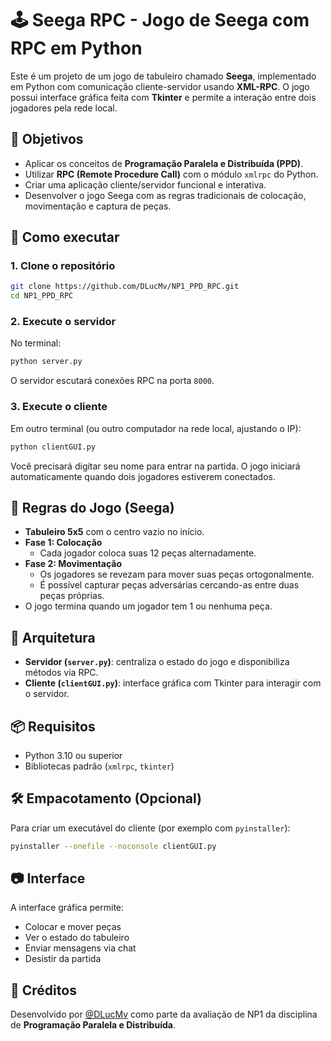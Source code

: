 # 🕹️ Seega RPC - Jogo de Seega com RPC em Python

Este é um projeto de um jogo de tabuleiro chamado **Seega**, implementado em Python com comunicação cliente-servidor usando **XML-RPC**. O jogo possui interface gráfica feita com **Tkinter** e permite a interação entre dois jogadores pela rede local.

## 📌 Objetivos

- Aplicar os conceitos de **Programação Paralela e Distribuída (PPD)**.
- Utilizar **RPC (Remote Procedure Call)** com o módulo `xmlrpc` do Python.
- Criar uma aplicação cliente/servidor funcional e interativa.
- Desenvolver o jogo Seega com as regras tradicionais de colocação, movimentação e captura de peças.

## 🚀 Como executar

### 1. Clone o repositório
```bash
git clone https://github.com/DLucMv/NP1_PPD_RPC.git
cd NP1_PPD_RPC
```

### 2. Execute o servidor
No terminal:
```bash
python server.py
```
O servidor escutará conexões RPC na porta `8000`.

### 3. Execute o cliente
Em outro terminal (ou outro computador na rede local, ajustando o IP):
```bash
python clientGUI.py
```

Você precisará digitar seu nome para entrar na partida. O jogo iniciará automaticamente quando dois jogadores estiverem conectados.

## 🧠 Regras do Jogo (Seega)

- **Tabuleiro 5x5** com o centro vazio no início.
- **Fase 1: Colocação**
  - Cada jogador coloca suas 12 peças alternadamente.
- **Fase 2: Movimentação**
  - Os jogadores se revezam para mover suas peças ortogonalmente.
  - É possível capturar peças adversárias cercando-as entre duas peças próprias.
- O jogo termina quando um jogador tem 1 ou nenhuma peça.

## 📡 Arquitetura

- **Servidor (`server.py`)**: centraliza o estado do jogo e disponibiliza métodos via RPC.
- **Cliente (`clientGUI.py`)**: interface gráfica com Tkinter para interagir com o servidor.

## 📦 Requisitos

- Python 3.10 ou superior
- Bibliotecas padrão (`xmlrpc`, `tkinter`)

## 🛠️ Empacotamento (Opcional)

Para criar um executável do cliente (por exemplo com `pyinstaller`):
```bash
pyinstaller --onefile --noconsole clientGUI.py
```

## 📷 Interface

A interface gráfica permite:
- Colocar e mover peças
- Ver o estado do tabuleiro
- Enviar mensagens via chat
- Desistir da partida

## 📖 Créditos

Desenvolvido por [@DLucMv](https://github.com/DLucMv) como parte da avaliação de NP1 da disciplina de **Programação Paralela e Distribuída**.